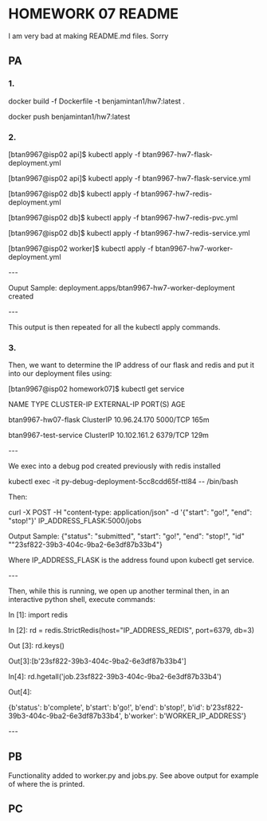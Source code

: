 <h1>HOMEWORK 07 README</h1>
<p> I am very bad at making README.md files. Sorry </p>

<h2>PA</h2>
<h3>1.</h3>
<p>docker build -f Dockerfile -t benjamintan1/hw7:latest .</p>
<p>docker push benjamintan1/hw7:latest</p>
<h3>2.</h3>
<p>[btan9967@isp02 api]$ kubectl apply -f btan9967-hw7-flask-deployment.yml</p>
<p>[btan9967@isp02 api]$ kubectl apply -f btan9967-hw7-flask-service.yml</p>
<p>[btan9967@isp02 db]$ kubectl apply -f btan9967-hw7-redis-deployment.yml</p>
<p>[btan9967@isp02 db]$ kubectl apply -f btan9967-hw7-redis-pvc.yml</p>
<p>[btan9967@isp02 db]$ kubectl apply -f btan9967-hw7-redis-service.yml</p>
<p>[btan9967@isp02 worker]$ kubectl apply -f btan9967-hw7-worker-deployment.yml</p>
---
<p>Ouput Sample: deployment.apps/btan9967-hw7-worker-deployment created </p>
---
<p>This output is then repeated for all the kubectl apply commands.</p>
<h3>3.</h3>
<p> Then, we want to determine the IP address of our flask and redis and put it into our deployment files using: </p>
<p>[btan9967@isp02 homework07]$ kubectl get service </p>
<p>NAME                    TYPE        CLUSTER-IP     EXTERNAL-IP   PORT(S)    AGE  </p>
<p>btan9967-hw07-flask     ClusterIP   10.96.24.170   <none>        5000/TCP   165m </p>
<p>btan9967-test-service   ClusterIP   10.102.161.2   <none>        6379/TCP   129m </p>
---
<p>We exec into a debug pod created previously with redis installed</p>
<p>kubectl exec -it py-debug-deployment-5cc8cdd65f-ttl84 -- /bin/bash</p>
<p>Then:</p>
<p>curl -X POST -H "content-type: application/json" -d '{"start": "go!", "end": "stop!"}' IP_ADDRESS_FLASK:5000/jobs</p>
<p>Output Sample: {"status": "submitted", "start": "go!", "end": "stop!", "id" ""23sf822-39b3-404c-9ba2-6e3df87b33b4"}
<p>Where IP_ADDRESS_FLASK is the address found upon kubectl get service.</p>
---
<p>Then, while this is running, we open up another terminal then, in an interactive python shell, execute commands:</p>
<p>In [1]: import redis</p>
<p>In [2]: rd = redis.StrictRedis(host="IP_ADDRESS_REDIS", port=6379, db=3)</p>
<p>Out [3]: rd.keys()</p>
<p>Out[3]:[b'23sf822-39b3-404c-9ba2-6e3df87b33b4']</p>
<p>In[4]: rd.hgetall('job.23sf822-39b3-404c-9ba2-6e3df87b33b4')</p>
<p>Out[4]:</p>
{b'status': b'complete',
 b'start': b'go!',
 b'end': b'stop!',
 b'id': b'23sf822-39b3-404c-9ba2-6e3df87b33b4',
 b'worker': b'WORKER_IP_ADDRESS'}</p>
 ---
<h2>PB</h2>
<p>Functionality added to worker.py and jobs.py. See above output for example of where the <WORKER_IP_ADDRESS> is printed.
<h2>PC</h2>
